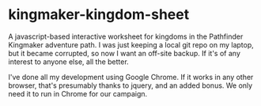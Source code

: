 kingmaker-kingdom-sheet
=======================

A javascript-based interactive worksheet for kingdoms in the Pathfinder Kingmaker adventure path.  I was just keeping a local git repo on my laptop, but it became corrupted, so now I want an off-site backup.  If it's of any interest to anyone else, all the better.

I've done all my development using Google Chrome.  If it works in any other browser, that's presumably thanks to jquery, and an added bonus.  We only need it to run in Chrome for our campaign.

